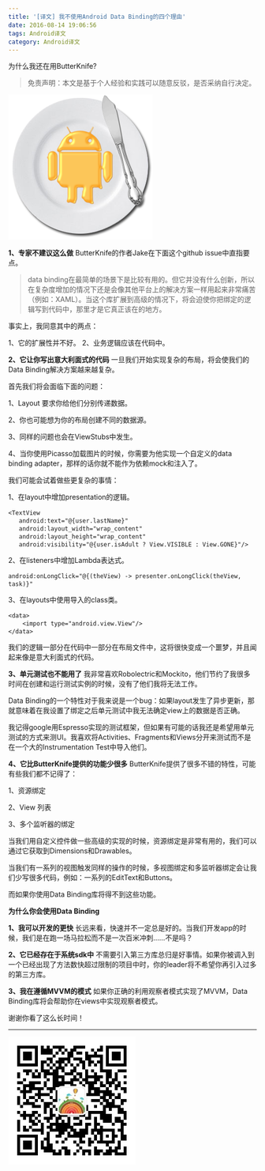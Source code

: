 ```yaml
---
title: '[译文] 我不使用Android Data Binding的四个理由'
date: 2016-08-14 19:06:56
tags: Android译文
category: Android译文
---
```

为什么我还在用ButterKnife?

>免责声明：本文是基于个人经验和实践可以随意反驳，是否采纳自行决定。

![](https://github.com/logan62334/ImageArchive/raw/master/Android/22.png)

**1、专家不建议这么做**
ButterKnife的作者Jake在下面这个github issue中直指要点。
>data binding在最简单的场景下是比较有用的。但它并没有什么创新，所以在复杂度增加的情况下还是会像其他平台上的解决方案一样用起来非常痛苦（例如：XAML）。当这个库扩展到高级的情况下，将会迫使你把绑定的逻辑写到代码中，那里才是它真正该在的地方。

事实上，我同意其中的两点：

1、它的扩展性并不好。
2、业务逻辑应该在代码中。

**2、它让你写出意大利面式的代码**
一旦我们开始实现复杂的布局，将会使我们的Data Binding解决方案越来越复杂。

首先我们将会面临下面的问题：

1、Layout 要求你给他们分别传递数据。

2、你也可能想为你的布局创建不同的数据源。

3、同样的问题也会在ViewStubs中发生。

4、当你使用Picasso加载图片的时候，你需要为他实现一个自定义的data binding adapter，那样的话你就不能作为依赖mock和注入了。

我们可能会试着做些更复杂的事情：

1、在layout中增加presentation的逻辑。
```
<TextView
   android:text="@{user.lastName}"
   android:layout_width="wrap_content"
   android:layout_height="wrap_content"
   android:visibility="@{user.isAdult ? View.VISIBLE : View.GONE}"/>
```
2、在listeners中增加Lambda表达式。
```
android:onLongClick="@{(theView) -> presenter.onLongClick(theView, task)}"
```
3、在layouts中使用导入的class类。
```
<data>
    <import type="android.view.View"/>
</data>
```
我们的逻辑一部分在代码中一部分在布局文件中，这将很快变成一个噩梦，并且闻起来像是意大利面式的代码。

**3、单元测试也不能用了**
我非常喜欢Robolectric和Mockito，他们节约了我很多时间在创建和运行测试实例的时候，没有了他们我将无法工作。

Data Binding的一个特性对于我来说是一个bug：如果layout发生了异步更新，那就意味着在我设置了绑定之后单元测试中我无法确定view上的数据是否正确。

我记得google用Espresso实现的测试框架，但如果有可能的话我还是希望用单元测试的方式来测UI。我喜欢将Activities、Fragments和Views分开来测试而不是在一个大的Instrumentation Test中导入他们。

**4、它比ButterKnife提供的功能少很多**
ButterKnife提供了很多不错的特性，可能有些我们都不记得了：

1、资源绑定

2、View 列表

3、多个监听器的绑定

当我们用自定义控件做一些高级的实现的时候，资源绑定是非常有用的，我们可以通过它获取到Dimensions和Drawables。

当我们有一系列的视图触发同样的操作的时候，多视图绑定和多监听器绑定会让我们少写很多代码，例如：一系列的EditText和Buttons。

而如果你使用Data Binding库将得不到这些功能。

**为什么你会使用Data Binding**

**1、我可以开发的更快**
长远来看，快速并不一定总是好的。当我们开发app的时候，我们是在跑一场马拉松而不是一次百米冲刺……不是吗？

**2、它已经存在于系统sdk中**
不需要引入第三方库总归是好事情。如果你被调入到一个已经出现了方法数快超过限制的项目中时，你的leader将不希望你再引入过多的第三方库。

**3、我在遵循MVVM的模式**
如果你正确的利用观察者模式实现了MVVM，Data Binding库将会帮助你在views中实现观察者模式。

谢谢你看了这么长时间！
***

![FullStackEngineer的公众号，更多分享](https://github.com/logan62334/ImageArchive/raw/master/weixin/weixin.jpg)
